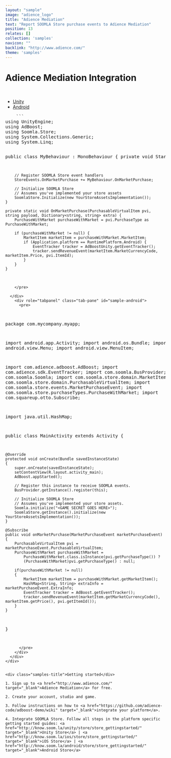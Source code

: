 ```yaml
---
layout: "sample"
image: "adience_logo"
title: "Adience Mediation"
text: "Report SOOMLA Store purchase events to Adience Mediation"
position: 13
relates: []
collection: 'samples'
navicon: ""
backlink: "http://www.adience.com/"
theme: 'samples'
---
```


# Adience Mediation Integration

<br>

<div>

  <!-- Nav tabs -->
  <ul class="nav nav-tabs nav-tabs-use-case-code sample-tabs" role="tablist">
    <li role="presentation" class="active"><a href="#sample-unity" aria-controls="unity" role="tab" data-toggle="tab">Unity</a></li>
    <li role="presentation"><a href="#sample-android" aria-controls="android" role="tab" data-toggle="tab">Android</a></li>
  </ul>

  <!-- Tab panes -->
  <div class="tab-content tab-content-use-case-code">
    <div role="tabpanel" class="tab-pane active" id="sample-unity">
    <pre>
    ```
using UnityEngine;
using AdBoost;
using Soomla.Store;
using System.Collections.Generic;
using System.Linq;

public class MyBehaviour : MonoBehaviour
{
    private void Start() {

        // Register SOOMLA Store event handlers
        StoreEvents.OnMarketPurchase += MyBehaviour.OnMarketPurchase;

        // Initialize SOOMLA Store
        // Assumes you've implemented your store assets
        SoomlaStore.Initialize(new YourStoreAssetsImplementation());
    }

    private static void OnMarketPurchase(PurchasableVirtualItem pvi, string payload, Dictionary<string, string> extra) {
        PurchaseWithMarket purchaseWithMarket = pvi.PurchaseType as PurchaseWithMarket;

        if (purchaseWithMarket != null) {
            MarketItem marketItem = purchaseWithMarket.MarketItem;
            if (Application.platform == RuntimePlatform.Android) {
                EventTracker tracker = AdBoostUnity.getEventTracker();
                tracker.sendRevenueEvent(marketItem.MarketCurrencyCode, marketItem.Price, pvi.ItemId);
            }
        }
    }

```
    </pre>

  </div>
    <div role="tabpanel" class="tab-pane" id="sample-android">
      <pre>
```
package com.mycompany.myapp;

import android.app.Activity;
import android.os.Bundle;
import android.view.Menu;
import android.view.MenuItem;

import com.adience.adboost.AdBoost;
import com.adience.sdk.EventTracker;
import com.soomla.BusProvider;
import com.soomla.Soomla;
import com.soomla.store.domain.MarketItem;
import com.soomla.store.domain.PurchasableVirtualItem;
import com.soomla.store.events.MarketPurchaseEvent;
import com.soomla.store.purchaseTypes.PurchaseWithMarket;
import com.squareup.otto.Subscribe;

import java.util.HashMap;


public class MainActivity extends Activity
{

	@Override
	protected void onCreate(Bundle savedInstanceState)
	{
		super.onCreate(savedInstanceState);
		setContentView(R.layout.activity_main);
		AdBoost.appStarted();

        // Register this instance to receive SOOMLA events.
        BusProvider.getInstance().register(this);

        // Initialize SOOMLA Store
        // Assumes you've implemented your store assets.
		Soomla.initialize("<GAME SECRET GOES HERE>");
        SoomlaStore.getInstance().initialize(new YourStoreAssetsImplementation());
	}

	@Subscribe
	public void onMarketPurchase(MarketPurchaseEvent marketPurchaseEvent)
	{
		PurchasableVirtualItem pvi = marketPurchaseEvent.PurchasableVirtualItem;
		PurchaseWithMarket purchaseWithMarket =
		    PurchaseWithMarket.class.isInstance(pvi.getPurchaseType()) ?
		    (PurchaseWithMarket)pvi.getPurchaseType() : null;

		if(purchaseWithMarket != null)
		{
			MarketItem marketItem = purchaseWithMarket.getMarketItem();
			HashMap<String, String> extraInfo = marketPurchaseEvent.ExtraInfo;
            EventTracker tracker = AdBoost.getEventTracker();
    		tracker.sendRevenueEvent(marketItem.getMarketCurrencyCode(), marketItem.getPrice(), pvi.getItemId());
		}
	}

}
```
      </pre>
    </div>
  </div>
</div>


<div class="samples-title">Getting started</div>

1. Sign up to <a href="http://www.adience.com/" target="_blank">Adience Mediation</a> for free.

2. Create your account, studio and game.

3. Follow instructions on how to <a href="https://github.com/adience-code/adboost-demo/wiki" target="_blank">integrate your platform</a>.

4. Integrate SOOMLA Store. Follow all steps in the platform specific getting started guides: <a href="http://know.soom.la/unity/store/store_gettingstarted/" target="_blank">Unity Store</a> | <a href="http://know.soom.la/ios/store/store_gettingstarted/" target="_blank">iOS Store</a> | <a href="http://know.soom.la/android/store/store_gettingstarted/" target="_blank">Android Store</a>

